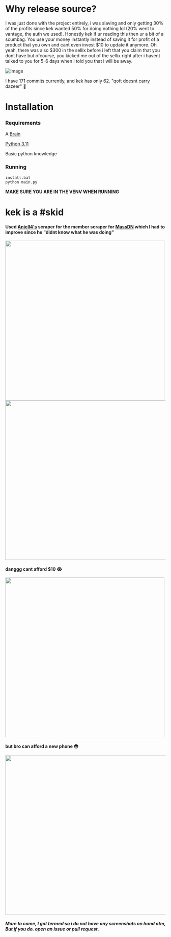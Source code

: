 # Why release source?

I was just done with the project entirely, i was slaving and only getting 30% of the profits since kek wanted 50% for doing nothing lol (20% went to vantage, the auth we used).
Honestly kek if ur reading this then ur a bit of a scumbag. You use your money instantly instead of saving it for profit of a product that you own and cant even invest $10 to update it anymore.
Oh yeah, there was also $300 in the sellix before i left that you claim that you dont have but ofcourse, you kicked me out of the sellix right after i havent talked to you for 5-6 days when i told you that i will be away.

![image](https://github.com/qoft/Dazeer-Spammer/assets/63415260/8e541f0f-354f-4258-a80b-661f3ab769d4)

I have 171 commits currently, and kek has only 62. "qoft doesnt carry dazeer" 🤨

# Installation
### Requirements
A [Brain](https://www.cancer.gov/publications/dictionaries/cancer-terms/def/brain)

[Python 3.11](https://www.python.org/downloads/release/python-3113/)

Basic python knowledge

### Running
```batch
install.bat
python main.py
```
**MAKE SURE YOU ARE IN THE VENV WHEN RUNNING**

# kek is a #skid
#### Used [Aniell4's](http://github.com/Aniell4) scraper for the member scraper for [MassDN](https://github.com/Aniell4/MassDN/blob/main/scrape.py#L51) which I had to improve since he "didnt know what he was doing"
<img src="https://github.com/qoft/Dazeer-Spammer/assets/63415260/b81c2471-6fae-4fc5-a753-c85562bd03c6" width="500" height="500">
<img src="https://github.com/qoft/Dazeer-Spammer/assets/63415260/81369d6f-1f9e-4237-b402-0dff0ea8992e" width="700" height="500">


#### danggg cant afford $10 😭

<img src="https://github.com/qoft/Dazeer-Spammer/assets/63415260/33560afa-cd34-4136-838e-df2402ffe167" width="500" height="500">

#### but bro can afford a new phone 😳


<img src="https://github.com/qoft/Dazeer-Spammer/assets/63415260/91aae9ea-3597-40e8-9995-7a6a075313cf" width="900" height="500">


##### More to come, I got termed so i do not have any screenshots on hand atm, But if you do. open an issue or pull request.

